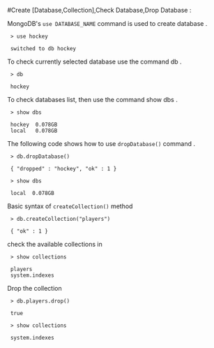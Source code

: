 
 #Create [Database,Collection],Check Database,Drop Database :
 
 MongoDB's `use DATABASE_NAME` command is used to create database .
     

     > use hockey
     
     switched to db hockey


To check currently selected database use the command db .

     > db
     
     hockey



To check databases list, then use the command show dbs .


     > show dbs
     
     hockey  0.078GB
     local   0.078GB

The following code shows how to use `dropDatabase()` command .

     > db.dropDatabase()
     
     { "dropped" : "hockey", "ok" : 1 }

     > show dbs
     
     local  0.078GB



Basic syntax of `createCollection()` method

     > db.createCollection("players")
     
     { "ok" : 1 }



check the available collections in


     > show collections
     
     players
     system.indexes


Drop the collection

     > db.players.drop()
     
     true

     > show collections
     
     system.indexes
